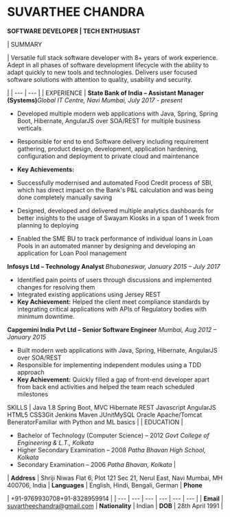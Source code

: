 # SUVARTHEE CHANDRA

**SOFTWARE DEVELOPER | TECH ENTHUSIAST**

| SUMMARY

 | Versatile ­full stack software developer with 8+ years of work experience. Adept in all phases of software development lifecycle with the ability to adapt quickly to new tools and technologies. Delivers user focused software solutions with attention to quality, usability and security.

 |
| --- | --- |
| EXPERIENCE | **State Bank of India – Assistant Manager (Systems)**_Global IT Centre, Navi Mumbai, July 2017 - present_
- Developed multiple modern web applications with Java, Spring, Spring Boot, Hibernate, AngularJS over SOA/REST for multiple business verticals
- Responsible for end to end Software delivery including requirement gathering, product design, development, application hardening, configuration and deployment to private cloud and maintenance
- **Key Achievements:**

- Successfully modernised and automated Food Credit process of SBI, which has direct impact on the Bank&#39;s P&amp;L calculation and was being done completely manually saving
- Designed, developed and delivered multiple analytics dashboards for better insights to the usage of Swayam Kiosks in a span of 1 week from planning to deploying
- Enabled the SME BU to track performance of ­­individual loans in Loan Pools in an automated manner by designing and developing an application for Loan Pool management

 **Infosys Ltd – Technology Analyst** _Bhubaneswar, January 2015 – July 2017_
- Identified pain points of users through discussions and implemented changes for resolving them
- Integrated existing applications using Jersey REST
- **Key Achievement:** Helped the client meet compliance standards by integrating critical applications with APIs of Regulatory bodies with minimum downtime.

 **Capgemini India Pvt Ltd – Senior Software Engineer** _Mumbai, Aug 2012 – January 2015_
- Built modern web applications with Java, Spring, Hibernate, AngularJS over SOA/REST
- Responsible for implementing independent modules using a TDD approach
- **Key Achievement:** Quickly filled a gap of front-end developer apart from back end activities and helped the team reach scheduled milestones

 SKILLS | Java 1.8 Spring Boot, MVC Hibernate REST
 Javascript AngularJS HTML5 CSS3Git Jenkins Maven JUnitMySQL Oracle Apache/Tomcat BeneratorFamiliar with Python and ML basics
 |
| EDUCATION |
- Bachelor of Technology (Computer Science) – 2012
_Govt College of Engineering &amp; L.T., Kolkata_
- Higher Secondary Examination – 2008
_Patha Bhavan High School, Kolkata_
- Secondary Examination – 2006
_Patha Bhavan, Kolkata_
 |

| **Address** | Shriji Niwas Flat 6, Plot 121 Sec 21, Nerul East, Navi Mumbai, MH 400706, India | **Languages** | English, Hindi, Bengali, German | **Phone**

 | +91-9769930708+91-8328959914 |
| --- | --- | --- | --- | --- | --- |
| **Email** | [suvartheechandra@gmail.com](mailto:suvartheechandra@gmail.com) | **Nationality** | Indian | **DOB** | 28th April 1991 |
